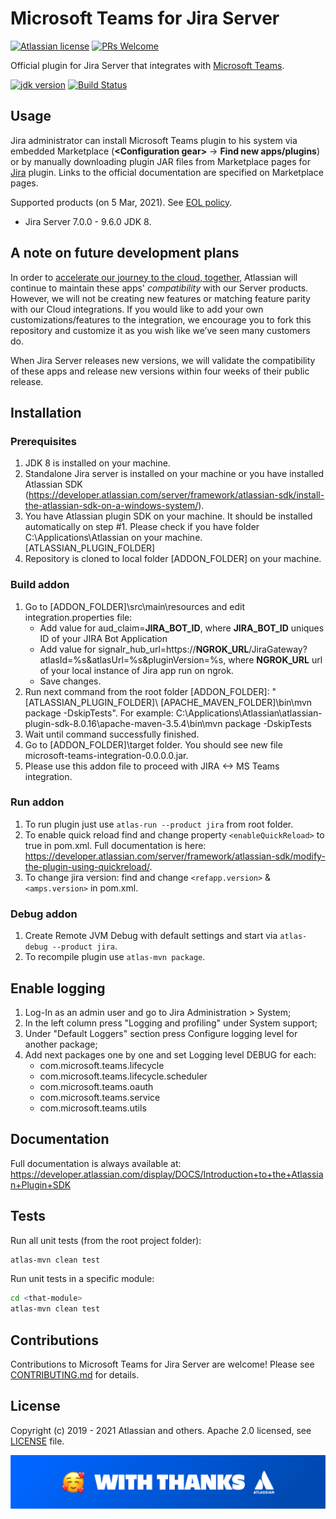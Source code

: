 # Microsoft Teams for Jira Server

[![Atlassian license](https://img.shields.io/badge/license-Apache%202.0-blue.svg?style=flat-square)](LICENSE) [![PRs Welcome](https://img.shields.io/badge/PRs-welcome-brightgreen.svg?style=flat-square)](CONTRIBUTING.md)

Official plugin for Jira Server that integrates with [Microsoft Teams](https://www.microsoft.com/en-ww/microsoft-teams/group-chat-software).

[![jdk version](https://img.shields.io/badge/jdk-1.8-blue.svg?style=flat-square)](https://www.npmjs.com/package/react-beautiful-dnd) [![Build Status](https://img.shields.io/travis/stricter/stricter/master?style=flat-square)](https://travis-ci.org/stricter/stricter)


## Usage

Jira administrator can install Microsoft Teams plugin to his system via embedded Marketplace (**\<Configuration gear\>** -> **Find new apps/plugins**)
or by manually downloading plugin JAR files from Marketplace pages for [Jira](https://marketplace.atlassian.com/apps/1217836/microsoft-teams-for-jira?hosting=server&tab=overview) plugin.
Links to the official documentation are specified on Marketplace pages.

Supported products (on 5 Mar, 2021). See [EOL policy](https://confluence.atlassian.com/support/atlassian-support-end-of-life-policy-201851003.html).
* Jira Server 7.0.0 - 9.6.0 JDK 8.

## A note on future development plans

In order to [accelerate our journey to the cloud, together](https://www.atlassian.com/blog/announcements/journey-to-cloud), Atlassian will continue to maintain these apps' _compatibility_ with our Server products. However, we will not be creating new features or matching feature parity with our Cloud integrations. If you would like to add your own customizations/features to the integration, we encourage you to fork this repository and customize it as you wish like we’ve seen many customers do.

When Jira Server releases new versions, we will validate the compatibility of these apps and release new versions within four weeks of their public release.


## Installation

### Prerequisites
1. JDK 8 is installed on your machine.
1. Standalone Jira server is installed on your machine or you have installed Atlassian SDK (https://developer.atlassian.com/server/framework/atlassian-sdk/install-the-atlassian-sdk-on-a-windows-system/).
1. You have Atlassian plugin SDK on your machine. It should be installed automatically on step #1. Please check if you have folder C:\Applications\Atlassian on your machine. [ATLASSIAN_PLUGIN_FOLDER]
1. Repository is cloned to local folder [ADDON_FOLDER] on your machine.

### Build addon
1. Go to [ADDON_FOLDER]\src\main\resources and edit integration.properties file:
    - Add value for aud_claim=**__JIRA_BOT_ID__**, where **__JIRA_BOT_ID__** uniques ID of your JIRA Bot Application
    - Add value for signalr_hub_url=https://**__NGROK_URL__**/JiraGateway?atlasId=%s&atlasUrl=%s&pluginVersion=%s, where **__NGROK_URL__** url of your local instance of Jira app run on ngrok.
    - Save changes.
1. Run next command from the root folder [ADDON_FOLDER]: "[ATLASSIAN_PLUGIN_FOLDER]\ [APACHE_MAVEN_FOLDER]\bin\mvn package -DskipTests". For example: C:\Applications\Atlassian\atlassian-plugin-sdk-8.0.16\apache-maven-3.5.4\bin\mvn package -DskipTests
1. Wait until command successfully finished.
1. Go to [ADDON_FOLDER]\target folder. You should see new file microsoft-teams-integration-0.0.0.0.jar.
1. Please use this addon file to proceed with JIRA <-> MS Teams integration.

### Run addon
1. To run plugin just use `atlas-run --product jira` from root folder.
1. To enable quick reload find and change property `<enableQuickReload>` to true in pom.xml. Full documentation is here: https://developer.atlassian.com/server/framework/atlassian-sdk/modify-the-plugin-using-quickreload/.
1. To change jira version: find and change `<refapp.version>` & `<amps.version>` in pom.xml.

### Debug addon
1. Create Remote JVM Debug with default settings and start via `atlas-debug --product jira`.
2. To recompile plugin use `atlas-mvn package`.

## Enable logging
1. Log-In as an admin user and go to Jira Administration > System;
1. In the left column press "Logging and profiling" under System support;
1. Under "Default Loggers" section press Configure logging level for another package;
1. Add next packages one by one and set Logging level DEBUG for each:
   - com.microsoft.teams.lifecycle
   - com.microsoft.teams.lifecycle.scheduler
   - com.microsoft.teams.oauth
   - com.microsoft.teams.service
   - com.microsoft.teams.utils

## Documentation

Full documentation is always available at:
https://developer.atlassian.com/display/DOCS/Introduction+to+the+Atlassian+Plugin+SDK

## Tests

Run all unit tests (from the root project folder):
```bash
atlas-mvn clean test
```
Run unit tests in a specific module:
```bash
cd <that-module>
atlas-mvn clean test
```

## Contributions

Contributions to Microsoft Teams for Jira Server are welcome! Please see [CONTRIBUTING.md](CONTRIBUTING.md) for details.

## License

Copyright (c) 2019 - 2021 Atlassian and others.
Apache 2.0 licensed, see [LICENSE](LICENSE) file.

[![With ❤️ from Atlassian](https://raw.githubusercontent.com/atlassian-internal/oss-assets/master/banner-with-thanks.png)](https://www.atlassian.com)

